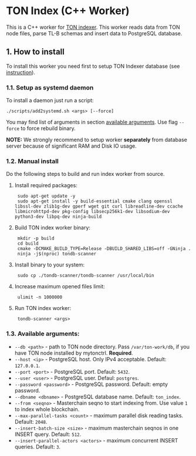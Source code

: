 # TON Index (C++ Worker)

This is a C++ worker for [TON indexer](https://github.com/kdimentionaltree/ton-indexer/tree/cpp-indexer). This worker reads data from TON node files, parse TL-B schemas and insert data to PostgreSQL database.

## 1. How to install

To install this worker you need first to setup TON Indexer database (see [instruction](https://github.com/kdimentionaltree/ton-indexer/tree/cpp-indexer)).


### 1.1. Setup as systemd daemon
To install a daemon just run a script: 

    ./scripts/add2systemd.sh <args> [--force]

You may find list of arguments in section [available arguments](#13-available-arguments). Use flag `--force` to force rebuild binary. 

**NOTE:** We strongly recommend to setup worker **separately** from database server because of significant RAM and Disk IO usage.

### 1.2. Manual install

Do the following steps to build and run index worker from source.

1. Install required packages: 

        sudo apt-get update -y
        sudo apt-get install -y build-essential cmake clang openssl libssl-dev zlib1g-dev gperf wget git curl libreadline-dev ccache libmicrohttpd-dev pkg-config libsecp256k1-dev libsodium-dev python3-dev libpq-dev ninja-build
2. Build TON index worker binary:

        mkdir -p build
        cd build
        cmake -DCMAKE_BUILD_TYPE=Release -DBUILD_SHARED_LIBS=off -GNinja .
        ninja -j$(nproc) tondb-scanner

3. Install binary to your system:

        sudo cp ./tondb-scanner/tondb-scanner /usr/local/bin

4. Increase maximum opened files limit: 

        ulimit -n 1000000

5. Run TON index worker:

        tondb-scanner <args>

### 1.3. Available arguments:
* `--db <path>` - path to TON node directory. Pass `/var/ton-work/db`, if you have TON node installed by mytonctrl. **Required**.
* `--host <ip>` - PostgreSQL host. Only IPv4 acceptable. Default: `127.0.0.1`.
* `--port <port>` - PostgreSQL port. Default: `5432`.
* `--user <user>` - PostgreSQL user. Defaul: `postgres`.
* `--password <password>` - PostgreSQL password. Default: empty password.
* `--dbname <dbname>` - PostgreSQL database name. Default: `ton_index`.
* `--from <seqno>` - Masterchain seqno to start indexing from. Use value `1` to index whole blockchain.
* `--max-parallel-tasks <count>` - maximum parallel disk reading tasks. Default: `2048`.
* `--insert-batch-size <size>` - maximum masterchain seqnos in one INSERT query. Default: `512`.
* `--insert-parallel-actors <actors>` - maximum concurrent INSERT queries. Default: `3`.

